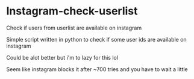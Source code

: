 # Instagram-check-userlist
Check if users from userlist are available on instagram

Simple script written in python to check if some user ids are available on instagram

Could be alot better but i'm to lazy for this lol

Seem like instagram blocks it after ~700 tries and you have to wait a little

